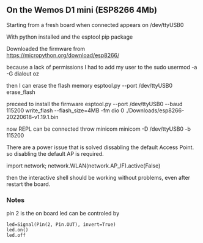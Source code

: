 ## On the Wemos D1 mini (ESP8266 4Mb)

Starting from a fresh board
when connected appears on /dev/ttyUSB0

With python installed and the esptool pip package

Downloaded the firmware from 
https://micropython.org/download/esp8266/

because a lack of permissions I had to add my user to the 
sudo usermod -a -G dialout oz

then I can erase the flash memory
esptool.py --port /dev/ttyUSB0 erase_flash

preceed to install the firmware
esptool.py --port /dev/ttyUSB0 --baud 115200 write_flash --flash_size=4MB -fm dio 0 ./Downloads/esp8266-20220618-v1.19.1.bin

now REPL can be connected throw minicom
minicom -D /dev/ttyUSB0 -b 115200

There are a power issue that is solved dissabling the default Access Point.
so disabling the default AP is required.

import network; network.WLAN(network.AP_IF).active(False)

then the interactive shell should be working without problems, even after restart the board.

### Notes

pin 2 is the on board led can be controled by
```
led=Signal(Pin(2, Pin.OUT), invert=True)
led.on()
led.off
```

